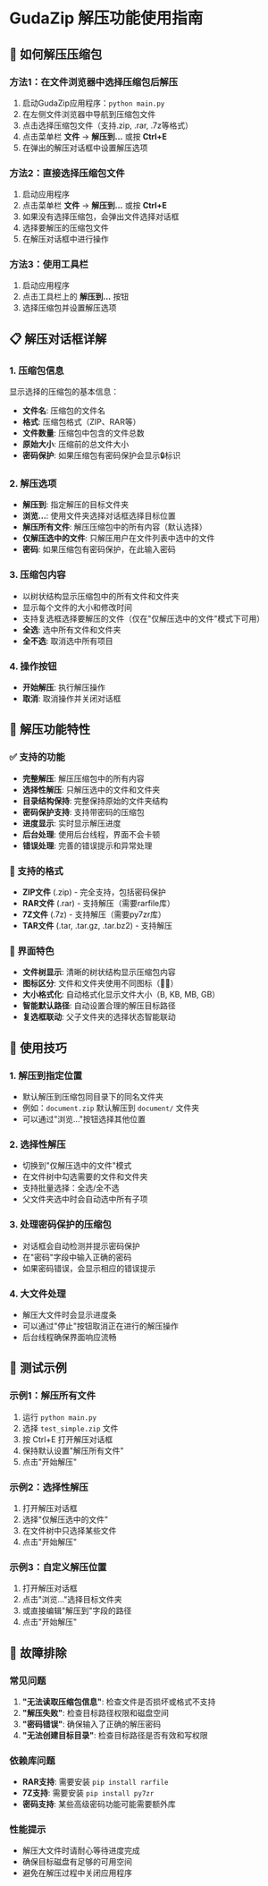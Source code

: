 # GudaZip 解压功能使用指南

## 🎯 如何解压压缩包

### 方法1：在文件浏览器中选择压缩包后解压
1. 启动GudaZip应用程序：`python main.py`
2. 在左侧文件浏览器中导航到压缩包文件
3. 点击选择压缩包文件（支持.zip, .rar, .7z等格式）
4. 点击菜单栏 **文件** → **解压到...** 或按 **Ctrl+E**
5. 在弹出的解压对话框中设置解压选项

### 方法2：直接选择压缩包文件
1. 启动应用程序
2. 点击菜单栏 **文件** → **解压到...** 或按 **Ctrl+E**
3. 如果没有选择压缩包，会弹出文件选择对话框
4. 选择要解压的压缩包文件
5. 在解压对话框中进行操作

### 方法3：使用工具栏
1. 启动应用程序
2. 点击工具栏上的 **解压到...** 按钮
3. 选择压缩包并设置解压选项

## 📋 解压对话框详解

### 1. 压缩包信息
显示选择的压缩包的基本信息：
- **文件名**: 压缩包的文件名
- **格式**: 压缩包格式（ZIP、RAR等）
- **文件数量**: 压缩包中包含的文件总数
- **原始大小**: 压缩前的总文件大小
- **密码保护**: 如果压缩包有密码保护会显示🔒标识

### 2. 解压选项
- **解压到**: 指定解压的目标文件夹
- **浏览...**: 使用文件夹选择对话框选择目标位置
- **解压所有文件**: 解压压缩包中的所有内容（默认选择）
- **仅解压选中的文件**: 只解压用户在文件列表中选中的文件
- **密码**: 如果压缩包有密码保护，在此输入密码

### 3. 压缩包内容
- 以树状结构显示压缩包中的所有文件和文件夹
- 显示每个文件的大小和修改时间
- 支持复选框选择要解压的文件（仅在"仅解压选中的文件"模式下可用）
- **全选**: 选中所有文件和文件夹
- **全不选**: 取消选中所有项目

### 4. 操作按钮
- **开始解压**: 执行解压操作
- **取消**: 取消操作并关闭对话框

## 🚀 解压功能特性

### ✅ 支持的功能
- **完整解压**: 解压压缩包中的所有内容
- **选择性解压**: 只解压选中的文件和文件夹
- **目录结构保持**: 完整保持原始的文件夹结构
- **密码保护支持**: 支持带密码的压缩包
- **进度显示**: 实时显示解压进度
- **后台处理**: 使用后台线程，界面不会卡顿
- **错误处理**: 完善的错误提示和异常处理

### 📁 支持的格式
- **ZIP文件** (.zip) - 完全支持，包括密码保护
- **RAR文件** (.rar) - 支持解压（需要rarfile库）
- **7Z文件** (.7z) - 支持解压（需要py7zr库）
- **TAR文件** (.tar, .tar.gz, .tar.bz2) - 支持解压

### 🎨 界面特色
- **文件树显示**: 清晰的树状结构显示压缩包内容
- **图标区分**: 文件和文件夹使用不同图标（📄📁）
- **大小格式化**: 自动格式化显示文件大小（B, KB, MB, GB）
- **智能默认路径**: 自动设置合理的解压目标路径
- **复选框联动**: 父子文件夹的选择状态智能联动

## 🔧 使用技巧

### 1. 解压到指定位置
- 默认解压到压缩包同目录下的同名文件夹
- 例如：`document.zip` 默认解压到 `document/` 文件夹
- 可以通过"浏览..."按钮选择其他位置

### 2. 选择性解压
- 切换到"仅解压选中的文件"模式
- 在文件树中勾选需要的文件和文件夹
- 支持批量选择：全选/全不选
- 父文件夹选中时会自动选中所有子项

### 3. 处理密码保护的压缩包
- 对话框会自动检测并提示密码保护
- 在"密码"字段中输入正确的密码
- 如果密码错误，会显示相应的错误提示

### 4. 大文件处理
- 解压大文件时会显示进度条
- 可以通过"停止"按钮取消正在进行的解压操作
- 后台线程确保界面响应流畅

## 🧪 测试示例

### 示例1：解压所有文件
1. 运行 `python main.py`
2. 选择 `test_simple.zip` 文件
3. 按 Ctrl+E 打开解压对话框
4. 保持默认设置"解压所有文件"
5. 点击"开始解压"

### 示例2：选择性解压
1. 打开解压对话框
2. 选择"仅解压选中的文件"
3. 在文件树中只选择某些文件
4. 点击"开始解压"

### 示例3：自定义解压位置
1. 打开解压对话框
2. 点击"浏览..."选择目标文件夹
3. 或直接编辑"解压到"字段的路径
4. 点击"开始解压"

## 🐛 故障排除

### 常见问题
1. **"无法读取压缩包信息"**: 检查文件是否损坏或格式不支持
2. **"解压失败"**: 检查目标路径权限和磁盘空间
3. **"密码错误"**: 确保输入了正确的解压密码
4. **"无法创建目标目录"**: 检查目标路径是否有效和写权限

### 依赖库问题
- **RAR支持**: 需要安装 `pip install rarfile`
- **7Z支持**: 需要安装 `pip install py7zr`
- **密码支持**: 某些高级密码功能可能需要额外库

### 性能提示
- 解压大文件时请耐心等待进度完成
- 确保目标磁盘有足够的可用空间
- 避免在解压过程中关闭应用程序 
